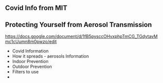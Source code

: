 

## Covid Info from MIT
## Protecting Yourself from Aerosol Transmission
https://docs.google.com/document/d/1fB5pysccOHvxphpTmCG_TGdytavMmc1cUumn8m0pwzo/edit

* Covid Information
* How it spreads - aerosols Information
* Indoor Prevention
* Outdoor Prevention
* Filters to use
* 
